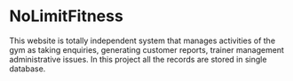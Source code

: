 # NoLimitFitness
This website is totally independent system that manages activities of the gym as taking enquiries, generating customer reports, trainer management administrative issues. In this project all the records are stored in single database. 
